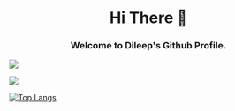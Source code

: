 <h1 align="center">
Hi There 👋 <br> 

</h1>

<h3 align="center">
Welcome to Dileep's Github Profile.
 
</h3

<p align="center">
<picture>
<source 
  srcset="https://github-readme-stats.vercel.app/api?username=dileep66yadav&show_icons=true&theme=dark"
  media="(prefers-color-scheme: dark)"
/>
<source
  srcset="https://github-readme-stats.vercel.app/api?username=dileep66yadav&show_icons=true"
  media="(prefers-color-scheme: light), (prefers-color-scheme: no-preference)"
/>
<img src="https://github-readme-stats.vercel.app/api?username=dileep66yadav&show_icons=true" />

</picture>
 
</p>
<img src="[https://github-readme-stats.vercel.app/api?username=dileep66yadav&show_icons=true](https://github-readme-stats.vercel.app/api/top-langs/?username=dileep66yadav&hide=javascript,css,scss,html&theme=tokyonight)" />

 [![Top Langs](https://github-readme-stats.vercel.app/api/top-langs/?username=dileep66yadav&langs_count=8)](https://github.com/dileep66yadav/github-readme-stats)

